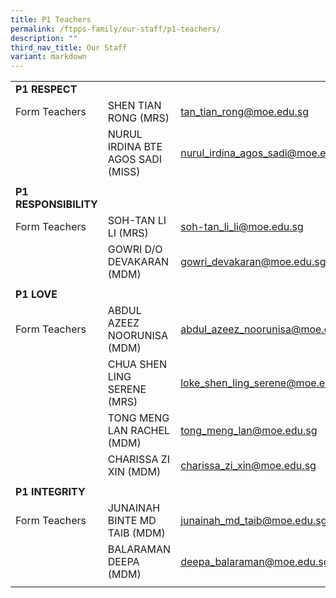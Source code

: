 ```yaml
---
title: P1 Teachers
permalink: /ftpps-family/our-staff/p1-teachers/
description: ""
third_nav_title: Our Staff
variant: markdown
---
```

|  |  |  |
|---|---|---|
| **P1 RESPECT** |  |  |
|  Form Teachers |  SHEN TIAN RONG (MRS) |  [tan_tian_rong@moe.edu.sg](mailto:tan_tian_rong@moe.edu.sg) |
|   |  NURUL IRDINA BTE AGOS SADI (MISS) |  [nurul_irdina_agos_sadi@moe.edu.sg](mailto:nurul_irdina_agos_sadi@moe.edu.sg) |
|   |   |   |
|  **P1 RESPONSIBILITY** |  |  |
|  Form Teachers |  SOH-TAN LI LI (MRS) |  [soh-tan_li_li@moe.edu.sg](mailto:soh-tan_li_li@moe.edu.sg) |
|   |  GOWRI D/O DEVAKARAN (MDM)   |  [gowri_devakaran@moe.edu.sg](mailto:gowri_devakaran@moe.edu.sg) |
|   |   |   |
|  **P1 LOVE** |  |  |
|  Form Teachers |  ABDUL AZEEZ NOORUNISA (MDM) |  [abdul_azeez_noorunisa@moe.edu.sg](mailto:abdul_azeez_noorunisa@moe.edu.sg) |
|   | CHUA SHEN LING SERENE (MRS)  |  [loke_shen_ling_serene@moe.edu.sg](mailto:loke_shen_ling_serene@moe.edu.sg) |
|   | TONG MENG LAN RACHEL (MDM)  |  [tong_meng_lan@moe.edu.sg](mailto:tong_meng_lan@moe.edu.sg) |
|   | CHARISSA ZI XIN (MDM)  |  [charissa_zi_xin@moe.edu.sg](mailto:charissa_zi_xin@moe.edu.sg) |
|   |   |   |
|  **P1 INTEGRITY** |  |  |
|  Form Teachers |  JUNAINAH BINTE MD TAIB (MDM) |  [junainah_md_taib@moe.edu.sg](mailto:junainah_md_taib@moe.edu.sg) |
|   | BALARAMAN DEEPA (MDM) |  [deepa_balaraman@moe.edu.sg](mailto:deepa_balaraman@moe.edu.sg) |
|   |   |   |